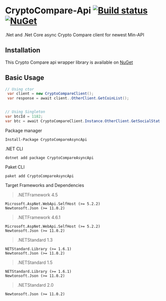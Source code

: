 # CryptoCompare-Api [![Build status](https://ci.appveyor.com/api/projects/status/iaccxxc7mb6us3yl/branch/master?svg=true)](https://ci.appveyor.com/project/tosunthex/cryptocompare-api/branch/master) [![NuGet](https://img.shields.io/nuget/v/CryptoCompareAsyncApi.svg)](https://www.nuget.org/packages/CryptoCompareAsyncApi/)
.Net and .Net Core async Crypto Compare client for newest Min-API




## Installation
This Crypto Compare api wrapper library is available on [NuGet](https://www.nuget.org/packages/CryptoCompareAsyncApi/)

## Basic Usage
````csharp
// Using ctor
 var client = new CryptoCompareClient();
 var response = await client..OtherClient.GetCoinList();
 

// Using Singleton 
var btcId = 1182;
var btc = await CryptoCompareClient.Instance.OtherClient.GetSocialStat(btcId);
````

Package manager
````
Install-Package CryptoCompareAsyncApi
````
.NET CLI
````
dotnet add package CryptoCompareAsyncApi
````
Paket CLI
````
paket add CryptoCompareAsyncApi
````

Target Frameworks and Dependencies
> .NETFramework 4.5
```
Microsoft.AspNet.WebApi.SelfHost (>= 5.2.2)
Newtonsoft.Json (>= 11.0.2)
```

>.NETFramework 4.6.1
```
Microsoft.AspNet.WebApi.SelfHost (>= 5.2.2)
Newtonsoft.Json (>= 11.0.2)
```

>.NETStandard 1.3
```
NETStandard.Library (>= 1.6.1)
Newtonsoft.Json (>= 11.0.2)
```

>.NETStandard 1.5
```
NETStandard.Library (>= 1.6.1)
Newtonsoft.Json (>= 11.0.2)
```

>.NETStandard 2.0
```
Newtonsoft.Json (>= 11.0.2)
```
